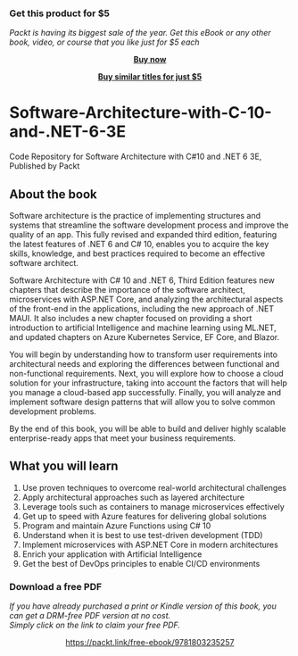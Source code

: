 
### Get this product for $5

<i>Packt is having its biggest sale of the year. Get this eBook or any other book, video, or course that you like just for $5 each</i>


<b><p align='center'>[Buy now](https://packt.link/9781803235257)</p></b>


<b><p align='center'>[Buy similar titles for just $5](https://subscription.packtpub.com/search)</p></b>


# Software-Architecture-with-C-10-and-.NET-6-3E
Code Repository for Software Architecture with C#10 and .NET 6 3E, Published by Packt

## About the book
Software architecture is the practice of implementing structures and systems that streamline the software development process and improve the quality of an app. This fully revised and expanded third edition, featuring the latest features of .NET 6 and C# 10, enables you to acquire the key skills, knowledge, and best practices required to become an effective software architect.

Software Architecture with C# 10 and .NET 6, Third Edition features new chapters that describe the importance of the software architect, microservices with ASP.NET Core, and analyzing the architectural aspects of the front-end in the applications, including the new approach of .NET MAUI. It also includes a new chapter focused on providing a short introduction to artificial Intelligence and machine learning using ML.NET, and updated chapters on Azure Kubernetes Service, EF Core, and Blazor.

You will begin by understanding how to transform user requirements into architectural needs and exploring the differences between functional and non-functional requirements. Next, you will explore how to choose a cloud solution for your infrastructure, taking into account the factors that will help you manage a cloud-based app successfully. Finally, you will analyze and implement software design patterns that will allow you to solve common development problems.

By the end of this book, you will be able to build and deliver highly scalable enterprise-ready apps that meet your business requirements.

## What you will learn
1. Use proven techniques to overcome real-world architectural challenges
2. Apply architectural approaches such as layered architecture
3. Leverage tools such as containers to manage microservices effectively
4. Get up to speed with Azure features for delivering global solutions
5. Program and maintain Azure Functions using C# 10
6. Understand when it is best to use test-driven development (TDD)
7. Implement microservices with ASP.NET Core in modern architectures
8. Enrich your application with Artificial Intelligence
9. Get the best of DevOps principles to enable CI/CD environments
### Download a free PDF

 <i>If you have already purchased a print or Kindle version of this book, you can get a DRM-free PDF version at no cost.<br>Simply click on the link to claim your free PDF.</i>
<p align="center"> <a href="https://packt.link/free-ebook/9781803235257">https://packt.link/free-ebook/9781803235257 </a> </p>